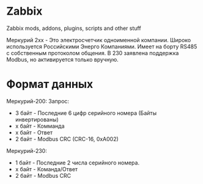 # Zabbix
Zabbix mods, addons, plugins, scripts and other stuff

Меркурий 2хх - Это электросчетчик одноименной компании. Широко используется Российскими Энерго Компаниями.
Имеет на борту RS485 с собственным протоколом общения. В 230 заявлена поддержка Modbus, но активируется только вручную.

# Формат данных
Меркурий-200:
Запрос:
* 3 байт - Последние 6 цифр серийного номера (Байты инвертированы)
* x байт - Комманда
* х байт - Ответ
* 2 байт - Modbus CRC (CRC-16, 0xA002)

Меркурий-230:
* 1 байт - Последние 2 числа серийного номера.
* х байт - Команда/Ответ
* 2 байт - Modbus CRC
